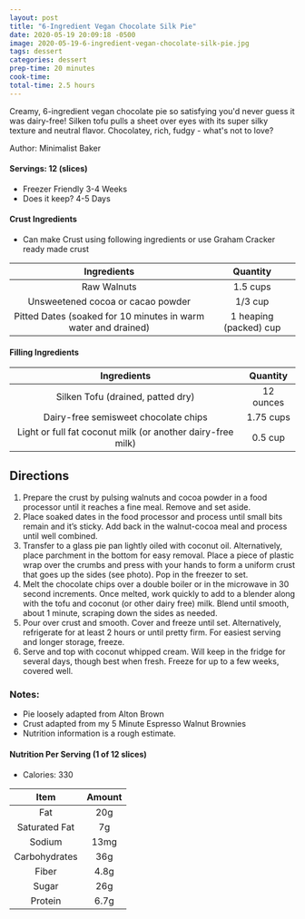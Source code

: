 ```yaml
---
layout: post
title: "6-Ingredient Vegan Chocolate Silk Pie"
date: 2020-05-19 20:09:18 -0500
image: 2020-05-19-6-ingredient-vegan-chocolate-silk-pie.jpg
tags: dessert
categories: dessert
prep-time: 20 minutes
cook-time:
total-time: 2.5 hours
---
```


Creamy, 6-ingredient vegan chocolate pie so satisfying you'd never guess it was dairy-free! Silken tofu pulls a sheet over eyes with its super silky texture and neutral flavor. Chocolatey, rich, fudgy - what's not to love?

Author: Minimalist Baker

#### Servings: 12 (slices)
* Freezer Friendly 3-4 Weeks
* Does it keep? 4-5 Days

#### Crust Ingredients

* Can make Crust using following ingredients or use Graham Cracker ready made crust

|                           Ingredients                          |        Quantity        |
|:--------------------------------------------------------------:|:----------------------:|
|                           Raw Walnuts                          |        1.5 cups        |
|                Unsweetened cocoa or cacao powder               |         1/3 cup        |
| Pitted Dates (soaked for 10 minutes in warm water and drained) | 1 heaping (packed) cup |

#### Filling Ingredients

|                         Ingredients                         |  Quantity |
|:-----------------------------------------------------------:|:---------:|
|              Silken Tofu (drained, patted dry)              | 12 ounces |
|             Dairy-free semisweet chocolate chips            | 1.75 cups |
| Light or full fat coconut milk (or another dairy-free milk) |  0.5 cup  |

## Directions

1.	Prepare the crust by pulsing walnuts and cocoa powder in a food processor until it reaches a fine meal. Remove and set aside.
2.	Place soaked dates in the food processor and process until small bits remain and it’s sticky. Add back in the walnut-cocoa meal and process until well combined.
3.	Transfer to a glass pie pan lightly oiled with coconut oil. Alternatively, place parchment in the bottom for easy removal. Place a piece of plastic wrap over the crumbs and press with your hands to form a uniform crust that goes up the sides (see photo). Pop in the freezer to set.
4.	Melt the chocolate chips over a double boiler or in the microwave in 30 second increments. Once melted, work quickly to add to a blender along with the tofu and coconut (or other dairy free) milk. Blend until smooth, about 1 minute, scraping down the sides as needed.
5.	Pour over crust and smooth. Cover and freeze until set. Alternatively, refrigerate for at least 2 hours or until pretty firm. For easiest serving and longer storage, freeze.
6.	Serve and top with coconut whipped cream. Will keep in the fridge for several days, though best when fresh. Freeze for up to a few weeks, covered well.

### Notes:

* Pie loosely adapted from Alton Brown
* Crust adapted from my 5 Minute Espresso Walnut Brownies
* Nutrition information is a rough estimate.

#### Nutrition Per Serving (1 of 12 slices)

*	Calories: 330

|      Item     | Amount |
|:-------------:|:------:|
|      Fat      |   20g  |
| Saturated Fat |   7g   |
|     Sodium    |  13mg  |
| Carbohydrates |   36g  |
|     Fiber     |  4.8g  |
|     Sugar     |   26g  |
|    Protein    |  6.7g  |
